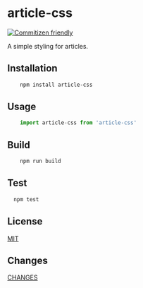 # article-css

[![Commitizen friendly](https://img.shields.io/badge/commitizen-friendly-brightgreen.svg?style=flat-square)](http://commitizen.github.io/cz-cli/)

A simple styling for articles.

## Installation
```bash
    npm install article-css
```

## Usage
```javascript
    import article-css from 'article-css'
```

## Build
```bash
    npm run build
```

## Test
```bash
  npm test
```

## License
  [MIT](LICENSE)

## Changes
  [CHANGES](CHANGELOG.md)